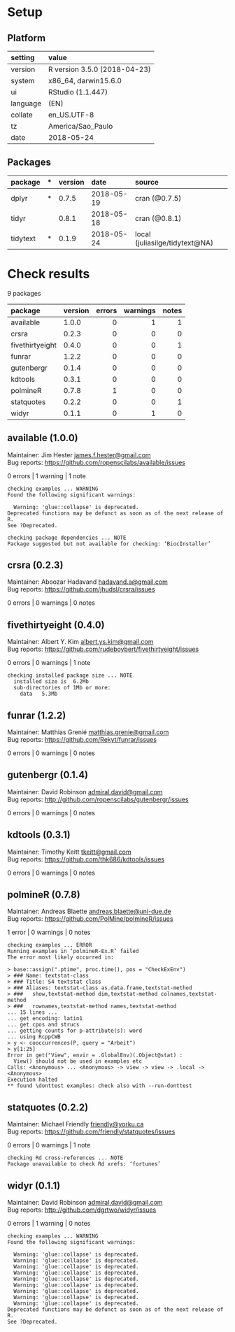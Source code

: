 # Setup

## Platform

|setting  |value                        |
|:--------|:----------------------------|
|version  |R version 3.5.0 (2018-04-23) |
|system   |x86_64, darwin15.6.0         |
|ui       |RStudio (1.1.447)            |
|language |(EN)                         |
|collate  |en_US.UTF-8                  |
|tz       |America/Sao_Paulo            |
|date     |2018-05-24                   |

## Packages

|package  |*  |version |date       |source                         |
|:--------|:--|:-------|:----------|:------------------------------|
|dplyr    |*  |0.7.5   |2018-05-19 |cran (@0.7.5)                  |
|tidyr    |   |0.8.1   |2018-05-18 |cran (@0.8.1)                  |
|tidytext |*  |0.1.9   |2018-05-24 |local (juliasilge/tidytext@NA) |

# Check results

9 packages

|package         |version | errors| warnings| notes|
|:---------------|:-------|------:|--------:|-----:|
|available       |1.0.0   |      0|        1|     1|
|crsra           |0.2.3   |      0|        0|     0|
|fivethirtyeight |0.4.0   |      0|        0|     1|
|funrar          |1.2.2   |      0|        0|     0|
|gutenbergr      |0.1.4   |      0|        0|     0|
|kdtools         |0.3.1   |      0|        0|     0|
|polmineR        |0.7.8   |      1|        0|     0|
|statquotes      |0.2.2   |      0|        0|     1|
|widyr           |0.1.1   |      0|        1|     0|

## available (1.0.0)
Maintainer: Jim Hester <james.f.hester@gmail.com>  
Bug reports: https://github.com/ropenscilabs/available/issues

0 errors | 1 warning  | 1 note 

```
checking examples ... WARNING
Found the following significant warnings:

  Warning: 'glue::collapse' is deprecated.
Deprecated functions may be defunct as soon as of the next release of
R.
See ?Deprecated.

checking package dependencies ... NOTE
Package suggested but not available for checking: ‘BiocInstaller’
```

## crsra (0.2.3)
Maintainer: Aboozar Hadavand <hadavand.a@gmail.com>  
Bug reports: https://github.com/jhudsl/crsra/issues

0 errors | 0 warnings | 0 notes

## fivethirtyeight (0.4.0)
Maintainer: Albert Y. Kim <albert.ys.kim@gmail.com>  
Bug reports: https://github.com/rudeboybert/fivethirtyeight/issues

0 errors | 0 warnings | 1 note 

```
checking installed package size ... NOTE
  installed size is  6.2Mb
  sub-directories of 1Mb or more:
    data   5.3Mb
```

## funrar (1.2.2)
Maintainer: Matthias Grenié <matthias.grenie@gmail.com>  
Bug reports: https://github.com/Rekyt/funrar/issues

0 errors | 0 warnings | 0 notes

## gutenbergr (0.1.4)
Maintainer: David Robinson <admiral.david@gmail.com>  
Bug reports: http://github.com/ropenscilabs/gutenbergr/issues

0 errors | 0 warnings | 0 notes

## kdtools (0.3.1)
Maintainer: Timothy Keitt <tkeitt@gmail.com>  
Bug reports: https://github.com/thk686/kdtools/issues

0 errors | 0 warnings | 0 notes

## polmineR (0.7.8)
Maintainer: Andreas Blaette <andreas.blaette@uni-due.de>  
Bug reports: https://github.com/PolMine/polmineR/issues

1 error  | 0 warnings | 0 notes

```
checking examples ... ERROR
Running examples in ‘polmineR-Ex.R’ failed
The error most likely occurred in:

> base::assign(".ptime", proc.time(), pos = "CheckExEnv")
> ### Name: textstat-class
> ### Title: S4 textstat class
> ### Aliases: textstat-class as.data.frame,textstat-method
> ###   show,textstat-method dim,textstat-method colnames,textstat-method
> ###   rownames,textstat-method names,textstat-method
... 15 lines ...
... get encoding: latin1
... get cpos and strucs
... getting counts for p-attribute(s): word
... using RcppCWB
> y <- cooccurrences(P, query = "Arbeit")
> y[1:25]
Error in get("View", envir = .GlobalEnv)(.Object@stat) : 
  View() should not be used in examples etc
Calls: <Anonymous> ... <Anonymous> -> view -> view -> .local -> <Anonymous>
Execution halted
** found \donttest examples: check also with --run-donttest
```

## statquotes (0.2.2)
Maintainer: Michael Friendly <friendly@yorku.ca>  
Bug reports: https://github.com/friendly/statquotes/issues

0 errors | 0 warnings | 1 note 

```
checking Rd cross-references ... NOTE
Package unavailable to check Rd xrefs: ‘fortunes’
```

## widyr (0.1.1)
Maintainer: David Robinson <admiral.david@gmail.com>  
Bug reports: http://github.com/dgrtwo/widyr/issues

0 errors | 1 warning  | 0 notes

```
checking examples ... WARNING
Found the following significant warnings:

  Warning: 'glue::collapse' is deprecated.
  Warning: 'glue::collapse' is deprecated.
  Warning: 'glue::collapse' is deprecated.
  Warning: 'glue::collapse' is deprecated.
  Warning: 'glue::collapse' is deprecated.
  Warning: 'glue::collapse' is deprecated.
  Warning: 'glue::collapse' is deprecated.
  Warning: 'glue::collapse' is deprecated.
  Warning: 'glue::collapse' is deprecated.
Deprecated functions may be defunct as soon as of the next release of
R.
See ?Deprecated.
```

